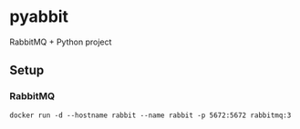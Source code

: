 # pyabbit
RabbitMQ + Python project

## Setup

### RabbitMQ

``docker run -d --hostname rabbit --name rabbit -p 5672:5672 rabbitmq:3``
